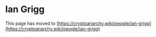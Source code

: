 
# Ian Grigg

This page has moved to [https://cryptoanarchy.wiki/people/ian-grigg](https://cryptoanarchy.wiki/people/ian-grigg)

